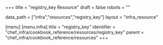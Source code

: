 +++
title = "registry_key Resource"
draft = false
robots = ""

data_path = ["infra","resources","registry_key"]
layout = "infra_resource"


[menu]
  [menu.infra]
    title = "registry_key"
    identifier = "chef_infra/cookbook_reference/resources/registry_key"
    parent = "chef_infra/cookbook_reference/resources"
+++

<!-- The contents of this page are automatically generated from the registry_key.yaml file in the data directory. -->
<!-- To suggest a change, edit the https://github.com/chef/chef/blob/master/lib/chef/resource/registry_key.rb file
      and submit a pull request to the https://github.com/chef/chef repository. -->
